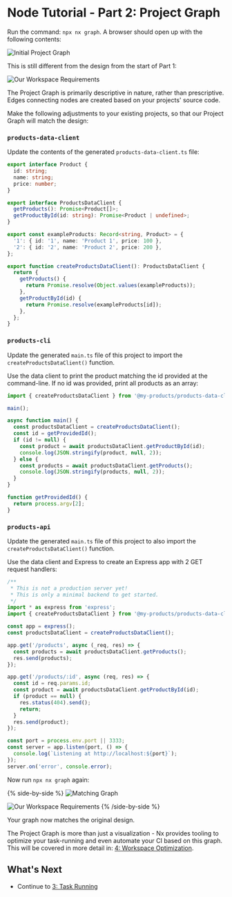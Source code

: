 # Node Tutorial - Part 2: Project Graph

Run the command: `npx nx graph`. A browser should open up with the following contents:

![Initial Project Graph](/shared/node-tutorial/initial-project-graph.png)

This is still different from the design from the start of Part 1:

![Our Workspace Requirements](/shared/node-tutorial/requirements-diagram.png)

The Project Graph is primarily descriptive in nature, rather than prescriptive. Edges connecting nodes are created based on your projects' source code.

Make the following adjustments to your existing projects, so that our Project Graph will match the design:

### `products-data-client`

Update the contents of the generated `products-data-client.ts` file:

```typescript {% fileName="libs/products-data-client/src/lib/products-data-client.ts" %}
export interface Product {
  id: string;
  name: string;
  price: number;
}

export interface ProductsDataClient {
  getProducts(): Promise<Product[]>;
  getProductById(id: string): Promise<Product | undefined>;
}

export const exampleProducts: Record<string, Product> = {
  '1': { id: '1', name: 'Product 1', price: 100 },
  '2': { id: '2', name: 'Product 2', price: 200 },
};

export function createProductsDataClient(): ProductsDataClient {
  return {
    getProducts() {
      return Promise.resolve(Object.values(exampleProducts));
    },
    getProductById(id) {
      return Promise.resolve(exampleProducts[id]);
    },
  };
}
```

### `products-cli`

Update the generated `main.ts` file of this project to import the `createProductsDataClient()` function.

Use the data client to print the product matching the id provided at the command-line. If no id was provided, print all products as an array:

```typescript {% fileName="apps/products-cli/src/main.ts" %}
import { createProductsDataClient } from '@my-products/products-data-client';

main();

async function main() {
  const productsDataClient = createProductsDataClient();
  const id = getProvidedId();
  if (id != null) {
    const product = await productsDataClient.getProductById(id);
    console.log(JSON.stringify(product, null, 2));
  } else {
    const products = await productsDataClient.getProducts();
    console.log(JSON.stringify(products, null, 2));
  }
}

function getProvidedId() {
  return process.argv[2];
}
```

### `products-api`

Update the generated `main.ts` file of this project to also import the `createProductsDataClient()` function.

Use the data client and Express to create an Express app with 2 GET request handlers:

```javascript {% fileName="apps/products-api/src/main.ts" %}
/**
 * This is not a production server yet!
 * This is only a minimal backend to get started.
 */
import * as express from 'express';
import { createProductsDataClient } from '@my-products/products-data-client';

const app = express();
const productsDataClient = createProductsDataClient();

app.get('/products', async (_req, res) => {
  const products = await productsDataClient.getProducts();
  res.send(products);
});

app.get('/products/:id', async (req, res) => {
  const id = req.params.id;
  const product = await productsDataClient.getProductById(id);
  if (product == null) {
    res.status(404).send();
    return;
  }
  res.send(product);
});

const port = process.env.port || 3333;
const server = app.listen(port, () => {
  console.log(`Listening at http://localhost:${port}`);
});
server.on('error', console.error);
```

Now run `npx nx graph` again:

{% side-by-side %}
![Matching Graph](/shared/node-tutorial/matching-graph.png)

![Our Workspace Requirements](/shared/node-tutorial/requirements-diagram.png)
{% /side-by-side %}

Your graph now matches the original design.

The Project Graph is more than just a visualization - Nx provides tooling to optimize your task-running and even automate your CI based on this graph. This will be covered in more detail in: [4: Workspace Optimization](/node-tutorial/4-workspace-optimization).

## What's Next

- Continue to [3: Task Running](/node-tutorial/3-task-running)
